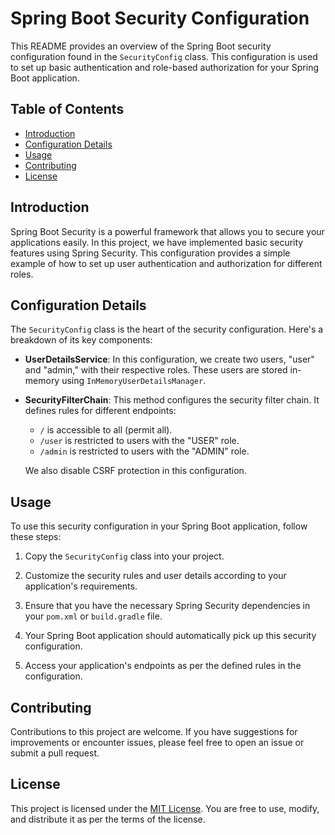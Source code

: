 # Spring Boot Security Configuration

This README provides an overview of the Spring Boot security configuration found in the `SecurityConfig` class. This configuration is used to set up basic authentication and role-based authorization for your Spring Boot application.

## Table of Contents

- [Introduction](#introduction)
- [Configuration Details](#configuration-details)
- [Usage](#usage)
- [Contributing](#contributing)
- [License](#license)

## Introduction

Spring Boot Security is a powerful framework that allows you to secure your applications easily. In this project, we have implemented basic security features using Spring Security. This configuration provides a simple example of how to set up user authentication and authorization for different roles.

## Configuration Details

The `SecurityConfig` class is the heart of the security configuration. Here's a breakdown of its key components:

- **UserDetailsService**: In this configuration, we create two users, "user" and "admin," with their respective roles. These users are stored in-memory using `InMemoryUserDetailsManager`.

- **SecurityFilterChain**: This method configures the security filter chain. It defines rules for different endpoints:
  - `/` is accessible to all (permit all).
  - `/user` is restricted to users with the "USER" role.
  - `/admin` is restricted to users with the "ADMIN" role.
  
  We also disable CSRF protection in this configuration.

## Usage

To use this security configuration in your Spring Boot application, follow these steps:

1. Copy the `SecurityConfig` class into your project.

2. Customize the security rules and user details according to your application's requirements.

3. Ensure that you have the necessary Spring Security dependencies in your `pom.xml` or `build.gradle` file.

4. Your Spring Boot application should automatically pick up this security configuration.

5. Access your application's endpoints as per the defined rules in the configuration.

## Contributing

Contributions to this project are welcome. If you have suggestions for improvements or encounter issues, please feel free to open an issue or submit a pull request.

## License

This project is licensed under the [MIT License](dilshankavinda371@gmail.com). You are free to use, modify, and distribute it as per the terms of the license.
